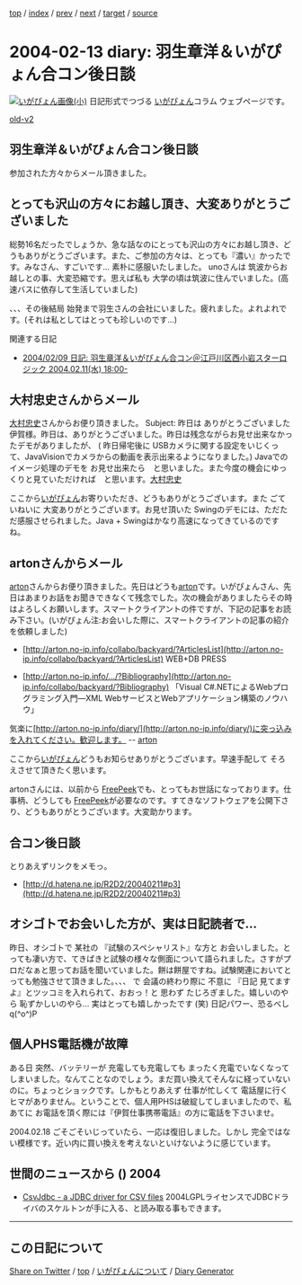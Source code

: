 [top](../index.html) 
 / [index](index.html) 
 / [prev](https://igapyon.github.io/diary/2004/ig040212.html) 
 / [next](https://igapyon.github.io/diary/2004/ig040217.html) 
 / [target](https://igapyon.github.io/diary/2004/ig040213.html) 
 / [source](https://github.com/igapyon/diary/blob/gh-pages/2004/ig040213.html.src.md) 

2004-02-13 diary: 羽生章洋＆いがぴょん合コン後日談
=====================================================================================================
[![いがぴょん画像(小)](https://igapyon.github.io/diary/images/iga200306s.jpg "いがぴょん")](https://igapyon.github.io/diary/memo/memoigapyon.html) 日記形式でつづる [いがぴょん](https://igapyon.github.io/diary/memo/memoigapyon.html)コラム ウェブページです。

[old-v2](ig040213-orig.html)

## 羽生章洋＆いがぴょん合コン後日談

参加された方々からメール頂きました。


## とっても沢山の方々にお越し頂き、大変ありがとうございました

総勢16名だったでしょうか、急な話なのにとっても沢山の方々にお越し頂き、どうもありがとうございます。また、ご参加の方々は、とっても『濃い』かったです。みなさん、すごいです… 素朴に感服いたしました。
unoさんは 筑波からお越しとの事、大変恐縮です。思えば私も 大学の頃は筑波に住んでいました。(高速バスに依存して生活していました)

、、、その後結局 始発まで羽生さんの会社にいました。疲れました。よれよれです。(それは私としてはとっても珍しいのです…)

関連する日記

* [2004/02/09 日記: 羽生章洋＆いがぴょん合コン＠江戸川区西小岩スターロジック
  2004.02.11(水) 18:00-](ig040209.html)

## 大村忠史さんからメール

[大村忠史](http://www.cutt.co.jp/book/4-87783-052-9.html)さんからお便り頂きました。
Subject: 昨日は ありがとうございました伊賀様。昨日は、ありがとうございました。昨日は残念ながらお見せ出来なかったデモがありましたが、
( 昨日帰宅後に USBカメラに関する設定をいじくって、JavaVisionでカメラからの動画を表示出来るようになりました。)
Javaでのイメージ処理のデモを お見せ出来たら　と思いました。また今度の機会にゆっくりと見ていただければ　と思います。[大村忠史](http://www.cutt.co.jp/book/4-87783-052-9.html)

ここから[いがぴょん](http://www.igapyon.jp/igapyon/diary/memo/memoigapyon.html)お寄りいただき、どうもありがとうございます。また ごていねいに 大変ありがとうございます。お見せ頂いた Swingのデモには、ただただ感服させられました。Java + Swingはかなり高速になってきているのですね。

## artonさんからメール

[arton](http://arton.no-ip.info/diary/)さんからお便り頂きました。先日はどうも[arton](http://arton.no-ip.info/diary/)です。いがぴょんさん、先日はあまりお話をお聞きできなくて残念でした。次の機会がありましたらその時はよろしくお願いします。スマートクライアントの件ですが、下記の記事をお読み下さい。(いがぴょん注:お会いした際に、スマートクライアントの記事の紹介を依頼しました)

* [http://arton.no-ip.info/collabo/backyard/?ArticlesList](http://arton.no-ip.info/collabo/backyard/?ArticlesList)
  WEB+DB PRESS
  
* [http://arton.no-ip.info/.../?Bibliography](http://arton.no-ip.info/collabo/backyard/?Bibliography)
  「Visual C#.NETによるWebプログラミング入門―XML WebサービスとWebアプリケーション構築のノウハウ」

気楽に[http://arton.no-ip.info/diary/](http://arton.no-ip.info/diary/)に突っ込みを入れてください。歓迎します。
-- [arton](http://arton.no-ip.info/diary/)

ここから[いがぴょん](http://www.igapyon.jp/igapyon/diary/memo/memoigapyon.html)どうもお知らせありがとうございます。早速手配して そろえさせて頂きたく思います。

artonさんには、以前から [FreePeek](http://www.vector.co.jp/soft/winnt/net/se125800.html)でも、とってもお世話になっております。仕事柄、どうしても [FreePeek](http://www.vector.co.jp/soft/winnt/net/se125800.html)が必要なのです。すてきなソフトウェアを公開下さり、どうもありがとうございます。大変助かります。

## 合コン後日談

とりあえずリンクをメモっ。

* [http://d.hatena.ne.jp/R2D2/20040211#p3](http://d.hatena.ne.jp/R2D2/20040211#p3)

## オシゴトでお会いした方が、実は日記読者で…

昨日、オシゴトで 某社の 『試験のスペシャリスト』な方と お会いしました。とっても凄い方で、てきぱきと試験の様々な側面について語られました。さすがプロだなぁと思ってお話を聞いていました。餅は餅屋ですね。試験関連においてとっても勉強させて頂きました。、、、 で 会議の終わり際に 不意に 『日記 見てますよ』とツッコミを入れられて、おおっ！と 思わず たじろぎました。嬉しいのやら 恥ずかしいのやら… 実はとっても嬉しかったです
(笑) 日記パワー、恐るべし q(^o^)P

## 個人PHS電話機が故障

ある日 突然、バッテリーが 充電しても充電しても まったく充電でいなくなってしまいました。なんてことなのでしょう。まだ買い換えてそんなに経っていないのに。ちょっとショックです。しかもとりあえず 仕事が忙しくて 電話屋に行くヒマがありません。ということで、個人用PHSは破綻してしまいましたので、私あてに お電話を頂く際には『伊賀仕事携帯電話』の方に電話を下さいませ。

2004.02.18 ごそごそいじっていたら、一応は復旧しました。しかし 完全ではない模様です。近い内に買い換えを考えないといけないように感じています。

## 世間のニュースから () 2004

* [CsvJdbc - a JDBC driver for CSV files](http://csvjdbc.sourceforge.net/)  2004LGPLライセンスでJDBCドライバのスケルトンが手に入る、と読み取る事もできます。

----------------------------------------------------------------------------------------------------

## この日記について

[Share on Twitter](https://twitter.com/intent/tweet?hashtags=igapyon%2Cdiary%2C%E3%81%84%E3%81%8C%E3%81%B4%E3%82%87%E3%82%93&text=%E7%BE%BD%E7%94%9F%E7%AB%A0%E6%B4%8B%EF%BC%86%E3%81%84%E3%81%8C%E3%81%B4%E3%82%87%E3%82%93%E5%90%88%E3%82%B3%E3%83%B3%E5%BE%8C%E6%97%A5%E8%AB%87&url=https%3A%2F%2Figapyon.github.io%2Fdiary%2F2004%2Fig040213.html) / [top](../index.html) / [いがぴょんについて](https://igapyon.github.io/diary/memo/memoigapyon.html) / [Diary Generator](https://github.com/igapyon/igapyonv3)
